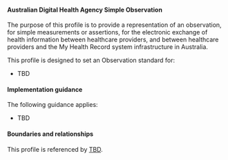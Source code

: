 #### Australian Digital Health Agency Simple Observation
The purpose of this profile is to provide a representation of an observation, for simple measurements or assertions, for the electronic exchange of health information between healthcare providers, and between healthcare providers and the My Health Record system infrastructure in Australia.

This profile is designed to set an Observation standard for:
* TBD


#### Implementation guidance
The following guidance applies:
* TBD


#### Boundaries and relationships
This profile is referenced by 
[TBD](StructureDefinition-TBD-1.html).
